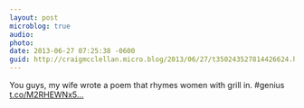 ```yaml
---
layout: post
microblog: true
audio: 
photo: 
date: 2013-06-27 07:25:38 -0600
guid: http://craigmcclellan.micro.blog/2013/06/27/t350243527814426624.html
---
```

You guys, my wife wrote a poem that rhymes women with grill in. #genius [t.co/M2RHEWNx5...](http://t.co/M2RHEWNx5C)
